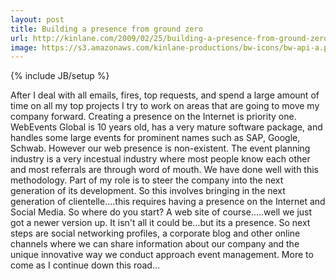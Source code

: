 ```yaml
---
layout: post
title: Building a presence from ground zero
url: http://kinlane.com/2009/02/25/building-a-presence-from-ground-zero/
image: https://s3.amazonaws.com/kinlane-productions/bw-icons/bw-api-a.png
---
```

{% include JB/setup %}
<p>
     After I deal with all emails, fires, top requests, and spend a large amount of time on all my top projects I try to work on areas that are going to move my company forward. Creating a presence on the Internet is priority one. WebEvents Global is 10 years old, has a very mature software package, and handles some large events for prominent names such as SAP, Google, Schwab. However our web presence is non-existent. The event planning industry is a very incestual industry where most people know each other and most referrals are through word of mouth. We have done well with this methodology. Part of my role is to steer the company into the next generation of its development. So this involves bringing in the next generation of clientelle....this requires having a presence on the Internet and Social Media. So where do you start? A web site of course.....well we just got a newer version up. It isn't all it could be...but its a presence. So next steps are social networking profiles, a corporate blog and other online channels where we can share information about our company and the unique innovative way we conduct approach event management. More to come as I continue down this road...
</p>